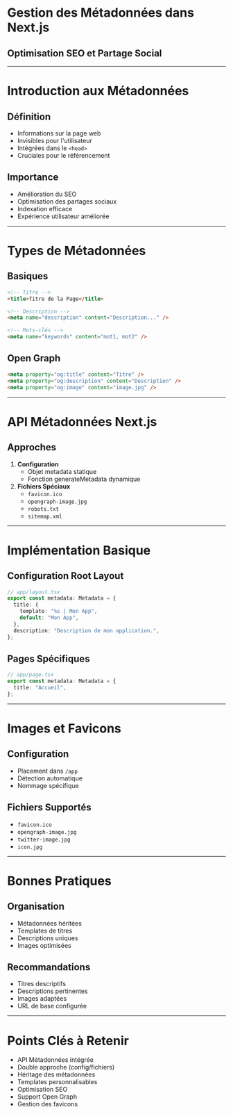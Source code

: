 # Gestion des Métadonnées dans Next.js

## Optimisation SEO et Partage Social

---

# Introduction aux Métadonnées

## Définition

- Informations sur la page web
- Invisibles pour l'utilisateur
- Intégrées dans le `<head>`
- Cruciales pour le référencement

## Importance

- Amélioration du SEO
- Optimisation des partages sociaux
- Indexation efficace
- Expérience utilisateur améliorée

---

# Types de Métadonnées

## Basiques

```html
<!-- Titre -->
<title>Titre de la Page</title>

<!-- Description -->
<meta name="description" content="Description..." />

<!-- Mots-clés -->
<meta name="keywords" content="mot1, mot2" />
```

## Open Graph

```html
<meta property="og:title" content="Titre" />
<meta property="og:description" content="Description" />
<meta property="og:image" content="image.jpg" />
```

---

# API Métadonnées Next.js

## Approches

1. **Configuration**
   - Objet metadata statique
   - Fonction generateMetadata dynamique
2. **Fichiers Spéciaux**
   - `favicon.ico`
   - `opengraph-image.jpg`
   - `robots.txt`
   - `sitemap.xml`

---

# Implémentation Basique

## Configuration Root Layout

```typescript
// app/layout.tsx
export const metadata: Metadata = {
  title: {
    template: "%s | Mon App",
    default: "Mon App",
  },
  description: "Description de mon application.",
};
```

## Pages Spécifiques

```typescript
// app/page.tsx
export const metadata: Metadata = {
  title: "Accueil",
};
```

---

# Images et Favicons

## Configuration

- Placement dans `/app`
- Détection automatique
- Nommage spécifique

## Fichiers Supportés

- `favicon.ico`
- `opengraph-image.jpg`
- `twitter-image.jpg`
- `icon.jpg`

---

# Bonnes Pratiques

## Organisation

- Métadonnées héritées
- Templates de titres
- Descriptions uniques
- Images optimisées

## Recommandations

- Titres descriptifs
- Descriptions pertinentes
- Images adaptées
- URL de base configurée

---

# Points Clés à Retenir

- API Métadonnées intégrée
- Double approche (config/fichiers)
- Héritage des métadonnées
- Templates personnalisables
- Optimisation SEO
- Support Open Graph
- Gestion des favicons
